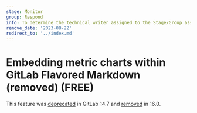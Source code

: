 ```yaml
---
stage: Monitor
group: Respond
info: To determine the technical writer assigned to the Stage/Group associated with this page, see https://about.gitlab.com/handbook/product/ux/technical-writing/#assignments
remove_date: '2023-08-22'
redirect_to: '../index.md'
---
```


# Embedding metric charts within GitLab Flavored Markdown (removed) **(FREE)**

This feature was [deprecated](https://gitlab.com/gitlab-org/gitlab/-/issues/346541) in GitLab 14.7
and [removed](https://gitlab.com/gitlab-org/gitlab/-/issues/399231) in 16.0.

